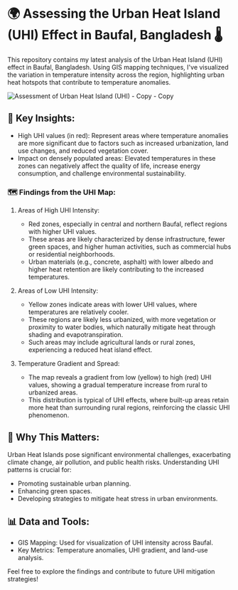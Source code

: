
# 🌍 Assessing the Urban Heat Island (UHI) Effect in Baufal, Bangladesh 🌡️

This repository contains my latest analysis of the Urban Heat Island (UHI) effect in Baufal, Bangladesh. Using GIS mapping techniques, I've visualized the variation in temperature intensity across the region, highlighting urban heat hotspots that contribute to temperature anomalies.

![Assessment of Urban Heat Island (UHI) - Copy - Copy](https://github.com/user-attachments/assets/5d165826-62b7-46fa-aefd-380aaf4eb55c)


## 🔑 Key Insights:
- High UHI values (in red): Represent areas where temperature anomalies are more significant due to factors such as increased urbanization, land use changes, and reduced vegetation cover.
- Impact on densely populated areas: Elevated temperatures in these zones can negatively affect the quality of life, increase energy consumption, and challenge environmental sustainability.

### 🗺️ Findings from the UHI Map:
1. Areas of High UHI Intensity:
   - Red zones, especially in central and northern Baufal, reflect regions with higher UHI values.
   - These areas are likely characterized by dense infrastructure, fewer green spaces, and higher human activities, such as commercial hubs or residential neighborhoods.
   - Urban materials (e.g., concrete, asphalt) with lower albedo and higher heat retention are likely contributing to the increased temperatures.

2. Areas of Low UHI Intensity:
   - Yellow zones indicate areas with lower UHI values, where temperatures are relatively cooler.
   - These regions are likely less urbanized, with more vegetation or proximity to water bodies, which naturally mitigate heat through shading and evapotranspiration.
   - Such areas may include agricultural lands or rural zones, experiencing a reduced heat island effect.

3. Temperature Gradient and Spread:
   - The map reveals a gradient from low (yellow) to high (red) UHI values, showing a gradual temperature increase from rural to urbanized areas.
   - This distribution is typical of UHI effects, where built-up areas retain more heat than surrounding rural regions, reinforcing the classic UHI phenomenon.

## 🌱 Why This Matters:
Urban Heat Islands pose significant environmental challenges, exacerbating climate change, air pollution, and public health risks. Understanding UHI patterns is crucial for:
- Promoting sustainable urban planning.
- Enhancing green spaces.
- Developing strategies to mitigate heat stress in urban environments.

## 📊 Data and Tools:
- GIS Mapping: Used for visualization of UHI intensity across Baufal.
- Key Metrics: Temperature anomalies, UHI gradient, and land-use analysis.
  
Feel free to explore the findings and contribute to future UHI mitigation strategies!

